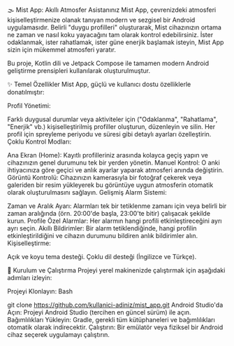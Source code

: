🌫️ Mist App: Akıllı Atmosfer Asistanınız
Mist App, çevrenizdeki atmosferi kişiselleştirmenize olanak tanıyan modern ve sezgisel bir Android uygulamasıdır. Belirli "duygu profilleri" oluşturarak, Mist cihazınızın ortama ne zaman ve nasıl koku yayacağını tam olarak kontrol edebilirsiniz. İster odaklanmak, ister rahatlamak, ister güne enerjik başlamak isteyin, Mist App sizin için mükemmel atmosferi yaratır.

Bu proje, Kotlin dili ve Jetpack Compose ile tamamen modern Android geliştirme prensipleri kullanılarak oluşturulmuştur.

✨ Temel Özellikler
Mist App, güçlü ve kullanıcı dostu özelliklerle donatılmıştır:

Profil Yönetimi:

Farklı duygusal durumlar veya aktiviteler için ("Odaklanma", "Rahatlama", "Enerjik" vb.) kişiselleştirilmiş profiller oluşturun, düzenleyin ve silin.
Her profil için spreyleme periyodu ve süresi gibi detaylı ayarları özelleştirin.
Çoklu Kontrol Modları:

Ana Ekran (Home): Kayıtlı profilleriniz arasında kolayca geçiş yapın ve cihazınızın genel durumunu tek bir yerden yönetin.
Manuel Kontrol: O anki ihtiyacınıza göre geçici ve anlık ayarlar yaparak atmosferi anında değiştirin.
Görüntü Kontrolü: Cihazınızın kamerasıyla bir fotoğraf çekerek veya galeriden bir resim yükleyerek bu görüntüye uygun atmosferin otomatik olarak oluşturulmasını sağlayın.
Gelişmiş Alarm Sistemi:

Zaman ve Aralık Ayarı: Alarmları tek bir tetiklenme zamanı için veya belirli bir zaman aralığında (örn. 20:00'de başla, 23:00'te bitir) çalışacak şekilde kurun.
Profile Özel Alarmlar: Her alarmın hangi profili etkinleştireceğini ayrı ayrı seçin.
Akıllı Bildirimler: Bir alarm tetiklendiğinde, hangi profilin etkinleştirildiğini ve cihazın durumunu bildiren anlık bildirimler alın.
Kişiselleştirme:

Açık ve koyu tema desteği.
Çoklu dil desteği (İngilizce ve Türkçe).


🚀 Kurulum ve Çalıştırma
Projeyi yerel makinenizde çalıştırmak için aşağıdaki adımları izleyin:

Projeyi Klonlayın:
Bash

git clone https://github.com/kullanici-adiniz/mist_app.git
Android Studio'da Açın: Projeyi Android Studio (tercihen en güncel sürüm) ile açın.
Bağımlılıkları Yükleyin: Gradle, gerekli tüm kütüphaneleri ve bağımlılıkları otomatik olarak indirecektir.
Çalıştırın: Bir emülatör veya fiziksel bir Android cihaz seçerek uygulamayı çalıştırın.
